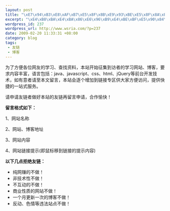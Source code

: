 ```yaml
--- 
layout: post
title: "\xE7\x94\xB3\xE8\xAF\xB7\xE5\x8F\x8B\xE9\x93\xBE\xE5\x8F\x8A\xE8\xAF\xB4\xE6\x98\x8E"
excerpt: "\xE4\xB8\xBA\xE4\xBA\x86\xE6\x96\xB9\xE4\xBE\xBF\xE5\x90\x84\xE4\xBD\x8D\xE5\x90\x8C\xE5\xAD\xA6\xE7\x9A\x84\xE5\xAD\xA6\xE4\xB9\xA0\xE3\x80\x81\xE6\x9F\xA5\xE6\x89\xBE\xE8\xB5\x84\xE6\x96\x99\xEF\xBC\x8C\xE6\x9C\xAC\xE7\xAB\x99\xE5\xBC\x80\xE5\xA7\x8B\xE5\xBE\x81\xE9\x9B\x86\xE5\x88\xB0\xE8\xAE\xBF\xE8\x80\x85\xE7\x9A\x84\xE5\xAD\xA6\xE4\xB9\xA0\xE7\xBD\x91\xE7\xAB\x99\xE3\x80\x81\xE5\x8D\x9A\xE5\xAE\xA2\xEF\xBC\x8C\xE8\xA6\x81\xE6\xB1\x82\xE5\x86\x85\xE5\xAE\xB9\xE4\xB8\xB0\xE5\xAF\x8C\xEF\xBC\x8C\xE8\xAF\xAD\xE8\xA8\x80\xE5\x8C\x85\xE6\x8B\xAC\xEF\xBC\x9Ajava\xE3\x80\x81javascript\xE3\x80\x81css\xE3\x80\x81html\xE3\x80\x81jQuery\xE7\xAD\x89\xE7\xAD\x89\xEF\xBC\x8C\xE5\xA6\x82\xE6\x9C\x89\xE6\x84\x8F\xE8\x80\x85\xE8\xAF\xB7\xE8\x87\xB3\xE6\x9C\xAC\xE6\x96\x87\xE7\x95\x99\xE8\xA8\x80\xEF\xBC\x8C\xE6\x9C\xAC\xE7\xAB\x99\xE4\xBC\x9A\xE9\x80\x90\xE4\xB8\xAA\xE5\xA2\x9E\xE5\x8A\xA0\xE5\x88\xB0\xE9\x93\xBE\xE6\x8E\xA5\xE4\xB8\x93\xE5\x8C\xBA\xE4\xBE\x9B\xE5\xA4\xA7\xE5\xAE\xB6\xE6\x96\xB9\xE4\xBE\xBF\xE8\xAE\xBF\xE9\x97\xAE\xEF\xBC\x8C\xE6\x8F\x90\xE4\xBE\x9B\xE5\xBF\xAB\xE6\x8D\xB7\xE7\x9A\x84\xE4\xB8\x80\xE7\xAB\x99\xE5\xBC\x8F\xE6\x9C\x8D\xE5\x8A\xA1\xE3\x80\x82\r\n"
wordpress_id: 237
wordpress_url: http://www.wsria.com/?p=237
date: 2009-02-20 11:33:31 +08:00
category: blog
tags: 
 - 友链
 - 博客
---
```

为了方便各位网友的学习、查找资料，本站开始征集到访者的学习网站、博客，要求内容丰富，语言包括：java、javascript、css、html、jQuery等前台开发技术，如有意者请至本文留言，本站会逐个增加到链接专区供大家方便访问，提供快捷的一站式服务。

<!--more-->

请申请友链者做好本站的友链再留言申请，合作愉快！

<strong>留言格式如下：</strong>

1、网站名称

2、网站、博客地址

3、网站内容

4、网站链接提示(即鼠标移到链接的提示内容)

<strong>以下几点拒绝友链：</strong>
<ul>
	<li>纯网赚的不做！</li>
	<li>非技术性不做！</li>
	<li>不互动的不做！</li>
	<li>商业性质的网站不做！</li>
	<li>一个月更新一次的博客不做！</li>
	<li>反动、色情等违法站点不做！</li>
</ul>
